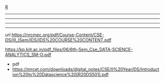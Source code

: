 [R](https://machinelearningprojects.net/handwritten-data-science-notes/)

__________
__________
__________

__________






url
https://nrcmec.org/pdf/Course-Content/CSE-DS/III_ISem/IDS/IDS%20COURSE%20CONTENT.pdf


https://kp.kiit.ac.in/pdf_files/06/6th-Sem_Cse_DATA-SCIENCE-ANALYTICS_SM-O.pdf




- pdf
- https://mrcet.com/downloads/digital_notes/CSE/II%20Year/DS/Introduction%20to%20Datascience%20[R20DS501].pdf
